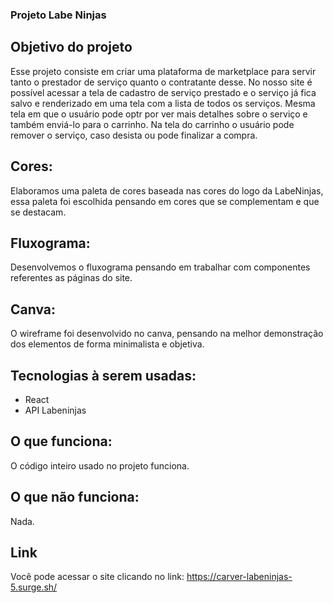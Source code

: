 ### Projeto Labe Ninjas

## Objetivo do projeto

Esse projeto consiste em criar uma plataforma de marketplace para servir tanto o prestador de serviço quanto o contratante desse.
No nosso site é possível acessar a tela de cadastro de serviço prestado e o serviço já fica salvo e renderizado em uma tela com a lista de todos os serviços. Mesma tela em que o usuário pode optr por ver mais detalhes sobre o serviço e também enviá-lo para o carrinho. Na tela do carrinho o usuário pode remover o serviço, caso desista ou pode finalizar a compra.

## Cores:

Elaboramos uma paleta de cores baseada nas cores do logo da LabeNinjas, essa paleta foi escolhida pensando em cores que se complementam e que se destacam.

## Fluxograma:

Desenvolvemos o fluxograma pensando em trabalhar com componentes referentes as páginas do site.

## Canva:

O wireframe foi desenvolvido no canva, pensando na melhor demonstração dos elementos de forma minimalista e objetiva.

## Tecnologias à serem usadas:

- React
- API Labeninjas

## O que funciona:

O código inteiro usado no projeto funciona.

## O que não funciona:

Nada.

## Link

Você pode acessar o site clicando no link: https://carver-labeninjas-5.surge.sh/





